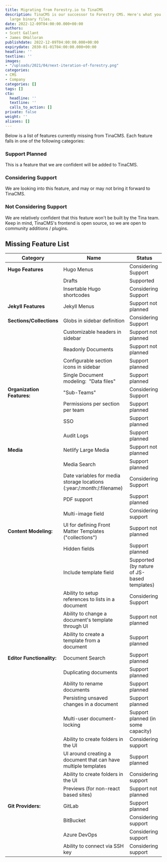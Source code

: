 ```yaml
---
title: Migrating from Forestry.io to TinaCMS 
description: TinaCMS is our successor to Forestry CMS. Here's what you need to know about migrating.
  large binary files.
date: 2022-12-09T04:00:00.000+00:00
authors:
- Scott Gallant
- James OHalloran
publishdate: 2022-12-09T04:00:00.000+00:00
expirydate: 2030-01-01T04:00:00.000+00:00
headline: ''
textline: ''
images:
- "/uploads/2021/04/next-iteration-of-forestry.png"
categories:
- CMS
- Company
categories: []
tags: []
cta:
  headline: ''
  textline: ''
  calls_to_action: []
private: false
weight: ''
aliases: []
---
```



Below is a list of features currently missing from TinaCMS. Each feature falls in one of the following categories:

### Support Planned

This is a feature that we are confident will be added to TinaCMS.

### Considering Support

We are looking into this feature, and may or may not bring it forward to TinaCMS.

### Not Considering Support

We are relatively confident that this feature won't be built by the Tina team. 
Keep in mind, TinaCMS's frontend is open source, so we are open to community additions / plugins. 

## Missing Feature List


| Category | Name | Status |
|----------|------|--------|
|**Hugo Features**   |Hugo Menus  |Considering Support       |
|          |Drafts      |Supported        |
|          |Insertable Hugo shortcodes |Considering Support        |
|**Jekyll Features**          |Jekyll Menus |Support not planned        |
|**Sections/Collections**          |Globs in sidebar definition      |Considering Support        |
|          |Customizable headers in sidebar      |Support not planned        |
|          |Readonly Documents      |Support not planned        |
|          |Configurable section icons in sidebar      |Support planned        |
|          |Single Document modeling:  "Data files"      |Support planned        |
|**Organization Features:**          |"Sub-Teams"      |Considering Support        |
|          |Permissions per section per team|Support planned        |
|          |SSO|Support planned        |
|          |Audit Logs|Support planned        |
|**Media**          |Netlify Large Media|Support not planned        |
|          |Media Search|Support planned        |
|          |Date variables for media storage locations (:year:/:month:/:filename)|Considering Support        |
|          |PDF support|Support planned        |
|          |Multi-image field|Considering support        |
|**Content Modeling:**          |UI for defining Front Matter Templates ("collections")    |Support not planned        |
|          |Hidden fields        |Support planned
|          |Include template field       |Supported (by nature of JS-based templates)
|          |Ability to setup references to lists in a document       |Considering Support
|          |Ability to change a document's template through UI      |Support not planned
|          |Ability to create a template from a document      |Support planned
|**Editor Functionality:**          |Document Search    |Support planned        |
|          |Duplicating documents      |Support planned
|          |Ability to rename documents      |Support planned
|          |Persisting unsaved changes in a document      |Support planned
|          |Multi-user document-locking       |Support planned (in some capacity)
|          |Ability to create folders in the UI       |Considering support
|          |UI around creating a document that can have multiple templates       |Support planned
|          |Ability to create folders in the UI       |Considering support
|          |Previews (for non-react based sites)       |Support not planned
|**Git Providers:**          |GitLab    |Support planned        |
|         |BitBucket    |Considering support        |
|         |Azure DevOps    |Considering support        |
|         |Ability to connect via SSH key    |Considering support        |
